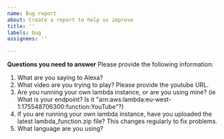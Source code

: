 ```yaml
---
name: Bug report
about: Create a report to help us improve
title: ''
labels: bug
assignees: ''

---
```


**Questions you need to answer**
Please provide the following information:

1. What are you saying to Alexa?
2. What video are you trying to play? Please provide the youtube URL.
3. Are you running your own lambda instance, or are you using mine? (ie What is your endpoint? Is it "arn:aws:lambda:eu-west-1:175548706300:function:YouTube"?)
4. If you are running your own lambda instance, have you uploaded the latest lambda_function.zip file? This changes regularly to fix problems.
5. What language are you using?

